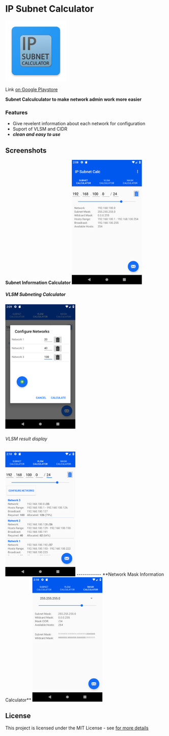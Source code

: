 

# IP Subnet Calculator
<img src="https://raw.githubusercontent.com/kowama/Subnet-Calculator/master/app/src/main/res/mipmap-xxxhdpi/ic_launcher.png" />

Link [on Google Playstore](https://play.google.com/store/apps/details?id=com.nimina.kowama.calculatornetadmin "on Google Playstore")

**Subnet Calculculator to make network admin work more easier**
### Features
- Give revelent information about each network for configuration
- Suport of VLSM and CIDR
- ***clean and easy to use***

## Screenshots
**Subnet Information Calculator**
<img src="https://raw.githubusercontent.com/kowama/Subnet-Calculator/master/screenshots/Screenshot_1.png" width="220" /><br/>

##### VLSM Subneting Calculator 
<img src="https://raw.githubusercontent.com/kowama/Subnet-Calculator/master/screenshots/Screenshot_2.png" width="220" />

###### VLSM result display

<img src="https://raw.githubusercontent.com/kowama/Subnet-Calculator/master/screenshots/Screenshot_3.png" width="220" />
------------
**Network Mask Information Calculator**
<img src="https://raw.githubusercontent.com/kowama/Subnet-Calculator/master/screenshots/Screenshot_4.png" width="220" />

## License

This project is licensed under the MIT License - see [for more details](https://en.wikipedia.org/wiki/MIT_License)

